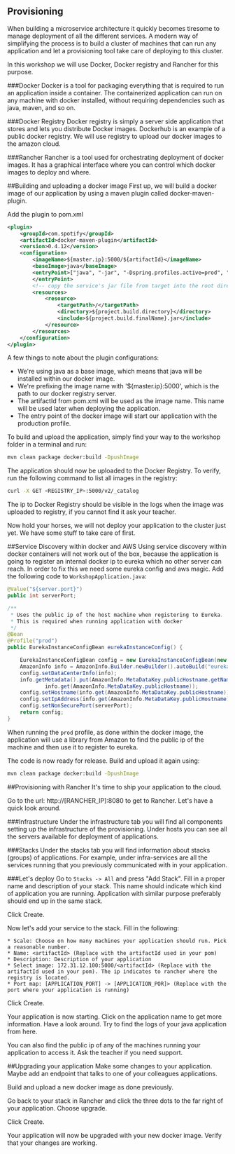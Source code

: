 Provisioning
-------
When building a microservice architecture it quickly becomes tiresome to manage deployment of all the different services. 
A modern way of simplifying the process is to build a cluster of machines that can run any application and let a provisioning tool take care of deploying to this cluster. 

In this workshop we will use Docker, Docker registry and Rancher for this purpose. 

###Docker
Docker is a tool for packaging everything that is required to run an application inside a container. 
The containerized application can run on any machine with docker installed, without requiring dependencies such as java, maven, and so on.

###Docker Registry
Docker registry is simply a server side application that stores and lets you distribute Docker images. Dockerhub is an example of a public docker registry. 
We will use registry to upload our docker images to the amazon cloud.

###Rancher
Rancher is a tool used for orchestrating deployment of docker images. It has a graphical interface where you can control which docker images to deploy and where.
 
##Building and uploading a docker image
First up, we will build a docker image of our application by using a maven plugin called docker-maven-plugin.
 
Add the plugin to pom.xml
```xml
<plugin>
    <groupId>com.spotify</groupId>
    <artifactId>docker-maven-plugin</artifactId>
    <version>0.4.12</version>
    <configuration>
        <imageName>${master.ip}:5000/${artifactId}</imageName>
        <baseImage>java</baseImage>
        <entryPoint>["java", "-jar", "-Dspring.profiles.active=prod", "/${project.build.finalName}.jar"]
        </entryPoint>
        <!-- copy the service's jar file from target into the root directory of the image -->
        <resources>
            <resource>
                <targetPath>/</targetPath>
                <directory>${project.build.directory}</directory>
                <include>${project.build.finalName}.jar</include>
            </resource>
        </resources>
    </configuration>
</plugin>
```

A few things to note about the plugin configurations:
* We're using java as a base image, which means that java will be installed within our docker image.
* We're prefixing the image name with '${master.ip}:5000', which is the path to our docker registry server.
* The artifactId from pom.xml will be used as the image name. This name will be used later when deploying the application.
* The entry point of the docker image will start our application with the production profile.

To build and upload the application, simply find your way to the workshop folder in a terminal and run:

```bash
mvn clean package docker:build -DpushImage
```

The application should now be uploaded to the Docker Registry. To verify, run the following command to list all images in the registry:

```bash
curl -X GET <REGISTRY_IP>:5000/v2/_catalog
```

The ip to Docker Registry should be visible in the logs when the image was uploaded to registry, if you cannot find it ask your teacher.

Now hold your horses, we will not deploy your application to the cluster just yet. We have some stuff to take care of first. 

##Service Discovery within docker and AWS
Using service discovery within docker containers will not work out of the box, because the application is going to register an internal docker ip to eureka which no other server can reach.
In order to fix this we need some eureka config and aws magic. Add the following code to `WorkshopApplication.java`:
  
```java
@Value("${server.port}")
public int serverPort;

/**
 * Uses the public ip of the host machine when registering to Eureka.
 * This is required when running application with docker
 */
@Bean
@Profile("prod")
public EurekaInstanceConfigBean eurekaInstanceConfig() {

    EurekaInstanceConfigBean config = new EurekaInstanceConfigBean(new InetUtils(new InetUtilsProperties()));
    AmazonInfo info = AmazonInfo.Builder.newBuilder().autoBuild("eureka");
    config.setDataCenterInfo(info);
    info.getMetadata().put(AmazonInfo.MetaDataKey.publicHostname.getName(),
            info.get(AmazonInfo.MetaDataKey.publicHostname));
    config.setHostname(info.get(AmazonInfo.MetaDataKey.publicHostname));
    config.setIpAddress(info.get(AmazonInfo.MetaDataKey.publicHostname));
    config.setNonSecurePort(serverPort);
    return config;
}
```

When running the `prod` profile, as done within the docker image, the application will use a library from Amazon to find the public ip of the machine and then use it to register to eureka. 

The code is now ready for release. Build and upload it again using: 

```bash
mvn clean package docker:build -DpushImage
```

##Provisioning with Rancher
It's time to ship your application to the cloud. 

Go to the url: http://[RANCHER_IP]:8080 to get to Rancher. Let's have a quick look around.

###Infrastructure 
Under the infrastructure tab you will find all components setting up the infrastructure of the provisioning. Under hosts you can see all the servers available for deployment of applications. 

###Stacks
Under the stacks tab you will find information about stacks (groups) of applications. For example, under infra-services are all the services running that you previously communicated with in your application.
 
###Let's deploy
Go to `Stacks -> All` and press "Add Stack". Fill in a proper name and description of your stack. 
This name should indicate which kind of application you are running. Application with similar purpose preferably should end up in the same stack.

Click Create.

Now let's add your service to the stack. Fill in the following:

    * Scale: Choose on how many machines your application should run. Pick a reasonable number. 
    * Name: <artifactId> (Replace with the artifactId used in your pom)
    * Description: Description of your application
    * Select image: 172.31.12.100:5000/<artifactId> (Replace with the artifactId used in your pom). The ip indicates to rancher where the registry is located. 
    * Port map: [APPLICATION_PORT] -> [APPLICATION_POR]> (Replace with the port where your application is running)
     
Click Create.

Your application is now starting. Click on the application name to get more information. Have a look around. Try to find the logs of your java application from here.

You can also find the public ip of any of the machines running your application to access it. Ask the teacher if you need support. 

##Upgrading your application
Make some changes to your application. Maybe add an endpoint that talks to one of your colleagues applications.
 
Build and upload a new docker image as done previously.

Go back to your stack in Rancher and click the three dots to the far right of your application. Choose upgrade.

Click Create.

Your application will now be upgraded with your new docker image. Verify that your changes are working. 